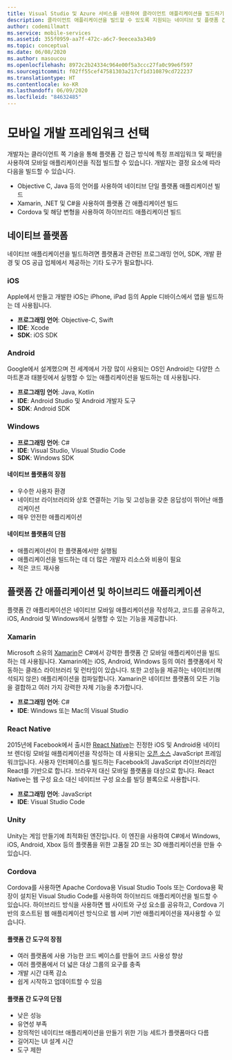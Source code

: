 ```yaml
---
title: Visual Studio 및 Azure 서비스를 사용하여 클라이언트 애플리케이션을 빌드하기 위한 프런트 엔드 개발 플랫폼 선택
description: 클라이언트 애플리케이션을 빌드할 수 있도록 지원되는 네이티브 및 플랫폼 간 언어에 대해 알아봅니다.
author: codemillmatt
ms.service: mobile-services
ms.assetid: 355f0959-aa7f-472c-a6c7-9eecea3a34b9
ms.topic: conceptual
ms.date: 06/08/2020
ms.author: masoucou
ms.openlocfilehash: 8972c2b24334c964e00f5a3ccc27fa0c99e6f597
ms.sourcegitcommit: f02ff55cef47581303a217cf1d310879cd722237
ms.translationtype: HT
ms.contentlocale: ko-KR
ms.lasthandoff: 06/09/2020
ms.locfileid: "84632485"
---
```

# <a name="choose-a-mobile-development-framework"></a>모바일 개발 프레임워크 선택

개발자는 클라이언트 쪽 기술을 통해 플랫폼 간 접근 방식에 특정 프레임워크 및 패턴을 사용하여 모바일 애플리케이션을 직접 빌드할 수 있습니다. 개발자는 결정 요소에 따라 다음을 빌드할 수 있습니다.

- Objective C, Java 등의 언어를 사용하여 네이티브 단일 플랫폼 애플리케이션 빌드
- Xamarin, .NET 및 C#을 사용하여 플랫폼 간 애플리케이션 빌드
- Cordova 및 해당 변형을 사용하여 하이브리드 애플리케이션 빌드

## <a name="native-platforms"></a>네이티브 플랫폼

네이티브 애플리케이션을 빌드하려면 플랫폼과 관련된 프로그래밍 언어, SDK, 개발 환경 및 OS 공급 업체에서 제공하는 기타 도구가 필요합니다.

### <a name="ios"></a>iOS

Apple에서 만들고 개발한 iOS는 iPhone, iPad 등의 Apple 디바이스에서 앱을 빌드하는 데 사용됩니다.

- **프로그래밍 언어**: Objective-C, Swift
- **IDE**: Xcode
- **SDK**: iOS SDK

### <a name="android"></a>Android

Google에서 설계했으며 전 세계에서 가장 많이 사용되는 OS인 Android는 다양한 스마트폰과 태블릿에서 실행할 수 있는 애플리케이션을 빌드하는 데 사용됩니다.

- **프로그래밍 언어**: Java, Kotlin 
- **IDE**: Android Studio 및 Android 개발자 도구 
- **SDK**: Android SDK

### <a name="windows"></a>Windows

- **프로그래밍 언어**: C#
- **IDE**: Visual Studio, Visual Studio Code
- **SDK**: Windows SDK

#### <a name="native-platform-pros"></a>네이티브 플랫폼의 장점

- 우수한 사용자 환경
- 네이티브 라이브러리와 상호 연결하는 기능 및 고성능을 갖춘 응답성이 뛰어난 애플리케이션
- 매우 안전한 애플리케이션

#### <a name="native-platform-cons"></a>네이티브 플랫폼의 단점

- 애플리케이션이 한 플랫폼에서만 실행됨
- 애플리케이션을 빌드하는 데 더 많은 개발자 리소스와 비용이 필요
- 적은 코드 재사용

## <a name="cross-platforms-and-hybrid-applications"></a>플랫폼 간 애플리케이션 및 하이브리드 애플리케이션

플랫폼 간 애플리케이션은 네이티브 모바일 애플리케이션을 작성하고, 코드를 공유하고, iOS, Android 및 Windows에서 실행할 수 있는 기능을 제공합니다.

### <a name="xamarin"></a>Xamarin

Microsoft 소유의 [Xamarin](https://visualstudio.microsoft.com/xamarin/)은 C#에서 강력한 플랫폼 간 모바일 애플리케이션을 빌드하는 데 사용됩니다. Xamarin에는 iOS, Android, Windows 등의 여러 플랫폼에서 작동하는 클래스 라이브러리 및 런타임이 있습니다. 또한 고성능을 제공하는 네이티브(해석되지 않은) 애플리케이션을 컴파일합니다. Xamarin은 네이티브 플랫폼의 모든 기능을 결합하고 여러 가지 강력한 자체 기능을 추가합니다.

- **프로그래밍 언어**: C#
- **IDE**: Windows 또는 Mac의 Visual Studio

### <a name="react-native"></a>React Native

2015년에 Facebook에서 출시한 [React Native](https://facebook.github.io/react-native/)는 진정한 iOS 및 Android용 네이티브 렌더링 모바일 애플리케이션을 작성하는 데 사용되는 [오픈 소스](https://github.com/facebook/react-native) JavaScript 프레임워크입니다. 사용자 인터페이스를 빌드하는 Facebook의 JavaScript 라이브러리인 React를 기반으로 합니다. 브라우저 대신 모바일 플랫폼을 대상으로 합니다. React Native는 웹 구성 요소 대신 네이티브 구성 요소를 빌딩 블록으로 사용합니다.

- **프로그래밍 언어**: JavaScript
- **IDE**: Visual Studio Code

### <a name="unity"></a>Unity

 Unity는 게임 만들기에 최적화된 엔진입니다. 이 엔진을 사용하여 C#에서 Windows, iOS, Android, Xbox 등의 플랫폼을 위한 고품질 2D 또는 3D 애플리케이션을 만들 수 있습니다.

### <a name="cordova"></a>Cordova

Cordova를 사용하면 Apache Cordova용 Visual Studio Tools 또는 Cordova용 확장이 설치된 Visual Studio Code를 사용하여 하이브리드 애플리케이션을 빌드할 수 있습니다. 하이브리드 방식을 사용하면 웹 사이트와 구성 요소를 공유하고, Cordova 기반의 호스트된 웹 애플리케이션 방식으로 웹 서버 기반 애플리케이션을 재사용할 수 있습니다.

#### <a name="cross-platform-pros"></a>플랫폼 간 도구의 장점

- 여러 플랫폼에 사용 가능한 코드 베이스를 만들어 코드 사용성 향상
- 여러 플랫폼에서 더 넓은 대상 그룹의 요구를 충족
- 개발 시간 대폭 감소
- 쉽게 시작하고 업데이트할 수 있음

#### <a name="cross-platform-cons"></a>플랫폼 간 도구의 단점

- 낮은 성능
- 유연성 부족
- 창의적인 네이티브 애플리케이션을 만들기 위한 기능 세트가 플랫폼마다 다름
- 길어지는 UI 설계 시간
- 도구 제한
